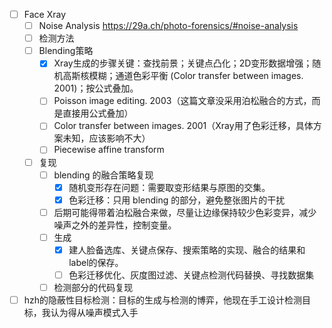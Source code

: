 - [ ] Face Xray
    - [ ] Noise Analysis https://29a.ch/photo-forensics/#noise-analysis
    - [ ] 检测方法
    - [ ] Blending策略
        - [x] Xray生成的步骤关键：查找前景；关键点凸化；2D变形数据增强；随机高斯核模糊；通道色彩平衡 (Color transfer between images. 2001)；按公式叠加。
        - [ ] Poisson image editing. 2003（这篇文章没采用泊松融合的方式，而是直接用公式叠加）
        - [ ] Color transfer between images. 2001（Xray用了色彩迁移，具体方案未知，应该影响不大）
        - [ ] Piecewise affine transform
    - [ ] 复现
        - [ ] blending 的融合策略复现
            - [x] 随机变形存在问题：需要取变形结果与原图的交集。
            - [x] 色彩迁移：只用 blending 的部分，避免整张图片的干扰
        - [ ] 后期可能得带着泊松融合来做，尽量让边缘保持较少色彩变异，减少噪声之外的差异性，控制变量。
        - [ ] 生成
          - [x] 建人脸备选库、关键点保存、搜索策略的实现、融合的结果和label的保存。
          - [ ] 色彩迁移优化、灰度图过滤、关键点检测代码替换、寻找数据集
        - [ ] 检测部分的代码复现
    
- [ ] hzh的隐蔽性目标检测：目标的生成与检测的博弈，他现在手工设计检测目标，我认为得从噪声模式入手